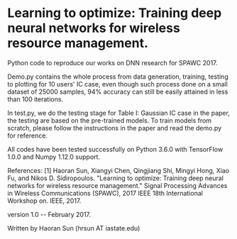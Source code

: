 # Learning to optimize: Training deep neural networks for wireless resource management.
Python code to reproduce our works on DNN research for SPAWC 2017. 

Demo.py contains the whole process from data generation, training, testing to plotting for 10 users' IC case, even though such process done on a small dataset of 25000 samples, 94% accuracy can still be easily attained in less than 100 iterations.

In test.py, we do the testing stage for Table I: Gaussian IC case in the paper, the testing are based on the pre-trained models. To train models from scratch, please follow the instructions in the paper and read the demo.py for reference.

All codes have been tested successfully on Python 3.6.0 with TensorFlow 1.0.0 and Numpy 1.12.0 support.

References: 
[1] Haoran Sun, Xiangyi Chen, Qingjiang Shi, Mingyi Hong, Xiao Fu, and Nikos D. Sidiropoulos. "Learning to optimize: Training deep neural networks for wireless resource management." Signal Processing Advances in Wireless Communications (SPAWC), 2017 IEEE 18th International Workshop on. IEEE, 2017.

version 1.0 -- February 2017. 

Written by Haoran Sun (hrsun AT iastate.edu)
